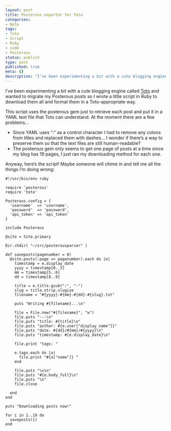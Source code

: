 ```yaml
---
layout: post
title: Posterous exporter for Toto
categories:
- Note
tags:
- Toto
- Script
- Ruby
- code
- Posterous
status: publish
type: post
published: true
meta: {}
description: "I’ve been experimenting a bit with a cute blogging engine called Toto and wanted to migrate my Posterous posts so I wrote a little script in Ruby to"
---
```


I’ve been experimenting a bit with a cute blogging engine called 
[Toto](http://cloudhead.io/toto) and wanted to migrate my Posterous posts so I wrote a little script in Ruby to download them all and format them in a Toto-appropriate way.

This script uses the posterous gem just to retrieve each post and put it in a YAML text file that Toto can understand. At the moment there are a few problems…

* Since YAML uses “:” as a control character I had to remove any colons from titles and replaced them with dashes… I wonder if there’s a way to preserve them so that the text files are still human-readable?
* The posterous gem only seems to get one page of posts at a time since my blog has 19 pages, I just ran my downloading method for each one.

Anyway, here’s the script! Maybe someone will chime in and tell me all the things I’m doing wrong:

    #!/usr/bin/env ruby

    require 'posterous'
    require 'toto'

    Posterous.config = {
      'username'  => 'username',
      'password'  => 'password',
      'api_token' => 'api_token'
    }

    include Posterous

    @site = Site.primary

    Dir.chdir( "~/src/posterousparser" )

    def saveposts(pagenumber = 0)
      @site.posts(:page => pagenumber).each do |e|
        timestamp = e.display_date
        yyyy = timestamp[0..3]
        mm = timestamp[5..6]
        dd = timestamp[8..9]

        title = e.title.gsub(":", "-")
        slug = title.strip.slugize
        filename = "#{yyyy}-#{mm}-#{dd}-#{slug}.txt"

        puts "Writing #{filename}...\n"

        file = File.new("#{filename}", "w")
        file.puts "---\n"
        file.puts "title: #{title}\n"
        file.puts "author: #{e.user["display_name"]}"
        file.puts "date: #{dd}/#{mm}/#{yyyy}\n"
        file.puts "timestamp: #{e.display_date}\n"

        file.print "tags: "

        e.tags.each do |a|
          file.print "#{a["name"]} "
        end

        file.puts "\n\n"
        file.puts "#{e.body_full}\n"
        file.puts "\n"
        file.close

      end
    end

    puts "Downloading posts now!"

    for i in 1..19 do
      saveposts(i)
    end
